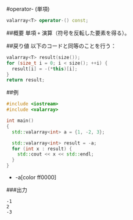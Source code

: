 #operator- (単項)
```cpp
valarray<T> operator-() const;
```

##概要
単項 `+` 演算（符号を反転した要素を得る）。


##戻り値
以下のコードと同等のことを行う：

```cpp
valarray<T> result(size());
for (size_t i = 0; i < size(); ++i) {
  result[i] = -(*this)[i];
}
return result;
```


##例
```cpp
#include <iostream>
#include <valarray>

int main()
{
  std::valarray<int> a = {1, -2, 3};

  std::valarray<int> result = -a;
  for (int x : result) {
    std::cout << x << std::endl;
  }
}
```
* -a[color ff0000]

###出力
```
-1
2
-3
```


